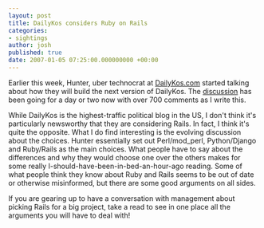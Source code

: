 ```yaml
---
layout: post
title: DailyKos considers Ruby on Rails
categories:
- sightings
author: josh
published: true
date: 2007-01-05 07:25:00.000000000 +00:00
---
```

Earlier this week, Hunter, uber technocrat at [DailyKos.com](http://www.dailykos.com/) started talking about how they will build the next version of DailyKos. The [discussion](http://www.dailykos.com/story/2007/1/3/182756/0971) has been going for a day or two now with over 700 comments as I write this.

While DailyKos is the highest-traffic political blog in the US, I don't think it's particularly newsworthy that they are considering Rails. In fact, I think it's quite the opposite. What I do find interesting is the evolving discussion about the choices. Hunter essentially set out Perl/mod_perl, Python/Django and Ruby/Rails as the main choices. What people have to say about the differences and why they would choose one over the others makes for some really I-should-have-been-in-bed-an-hour-ago reading. Some of what people think they know about Ruby and Rails seems to be out of date or otherwise misinformed, but there are some good arguments on all sides.

If you are gearing up to have a conversation with management about picking Rails for a big project, take a read to see in one place all the arguments you will have to deal with!

